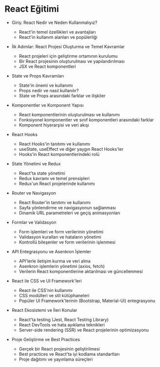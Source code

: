 # React Eğitimi

* Giriş: React Nedir ve Neden Kullanmalıyız?
  * React'in temel özellikleri ve avantajları
  * React'in kullanım alanları ve popülerliği

* İlk Adımlar: React Projesi Oluşturma ve Temel Kavramlar
  * React projeleri için geliştirme ortamının kurulumu
  * Bir React projesinin oluşturulması ve yapılandırılması
  * JSX ve React komponentleri

* State ve Props Kavramları
  * State'in önemi ve kullanımı
  * Props nedir ve nasıl kullanılır?
  * State ve Props arasındaki farklar ve ilişkiler

* Komponentler ve Komponent Yapısı
  * React komponentlerinin oluşturulması ve kullanımı
  * Fonksiyonel komponentler ve sınıf komponentleri arasındaki farklar
  * Komponent hiyerarşisi ve veri akışı

* React Hooks
  * React Hooks'in tanıtımı ve kullanımı
  * useState, useEffect ve diğer yaygın React Hooks'ler
  * Hooks'in React komponentlerindeki rolü

* State Yönetimi ve Redux
  * React'ta state yönetimi
  * Redux kavramı ve temel prensipleri
  * Redux'un React projelerinde kullanımı

* Router ve Navigasyon
  * React Router'in tanıtımı ve kullanımı
  * Sayfa yönlendirme ve navigasyonun sağlanması
  * Dinamik URL parametreleri ve geçiş animasyonları

* Formlar ve Validasyon
  * Form işlemleri ve form verilerinin yönetimi
  * Validasyon kuralları ve hataların yönetimi
  * Kontrollü bileşenler ve form verilerinin işlenmesi

* API Entegrasyonu ve Asenkron İşlemler
  * API'lerle iletişim kurma ve veri alma
  * Asenkron işlemlerin yönetimi (axios, fetch)
  * Verilerin React komponentlerine aktarılması ve güncellenmesi

* React ile CSS ve UI Framework'leri
  * React ile CSS'nin kullanımı
  * CSS modülleri ve stil kütüphaneleri
  * Popüler UI Framework'lerinin (Bootstrap, Material-UI) entegrasyonu

* React Ekosistemi ve İleri Konular
  * React'ta testing (Jest, React Testing Library)
  * React DevTools ve hata ayıklama teknikleri
  * Server-side rendering (SSR) ve React projelerinin optimizasyonu

* Proje Geliştirme ve Best Practices
  * Gerçek bir React projesinin geliştirilmesi
  * Best practices ve React'ta iyi kodlama standartları
  * Proje dağıtımı ve yayınlama süreçleri
